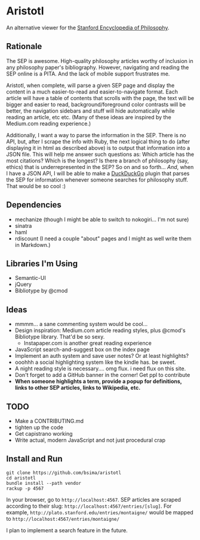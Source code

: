 # Aristotl #

An alternative viewer for the [Stanford Encyclopedia of Philosophy](http://plato.stanford.edu).

## Rationale ##

The SEP is awesome. High-quality philosophy articles worthy of inclusion in any philosophy paper's bibliography. However, navigating and reading the SEP online is a PITA. And the lack of mobile support frustrates me.

Aristotl, when complete, will parse a given SEP page and display the content in a much easier-to-read and easier-to-navigate format. Each article will have a table of contents that scrolls with the page, the text will be bigger and easier to read, background/foreground color contrasts will be better, the navigation sidebars and stuff will hide automatically while reading an article, etc etc. (Many of these ideas are inspired by the Medium.com reading experience.)

Additionally, I want a way to parse the information in the SEP. There is no API, but, after I scrape the info with Ruby, the next logical thing to do (after displaying it in html as described above) is to output that information into a JSON file. This will help me answer such questions as: Which article has the most citations? Which is the longest? Is there a branch of philosophy (say, ethics) that is underrepresented in the SEP? So on and so forth... *And*, when I have a JSON API, I will be able to make a [DuckDuckGo](http://ddg.gg) plugin that parses the SEP for information whenever someone searches for philosophy stuff. That would be so cool :)

## Dependencies ##

* mechanize (though I might be able to switch to nokogiri... I'm not sure)
* sinatra
* haml
* rdiscount (I need a couple "about" pages and I might as well write them in Markdown.)

## Libraries I'm Using ##

* Semantic-UI
* jQuery
* Bibliotype by @cmod

## Ideas ##

* mmmm... a sane commenting system would be cool...
* Design inspiration: Medium.com article reading styles, plus @cmod's Bibliotype library. That'd be so sexy.
    * Instapaper.com is another great reading experience
* JavaScript search-and-suggest box on the index page
* Implement an auth system and save user notes? Or at least highlights?
* ooohhh a social highlighting system like the kindle has. be sweet.
* A night reading style is necessary.... omg flux. i need flux on this site.
* Don't forget to add a GitHub banner in the corner! Get ppl to contribute
* **When someone highlights a term, provide a popup for definitions, links to other SEP articles, links to Wikipedia, etc.**

## TODO ##

* Make a CONTRIBUTING.md
* tighten up the code
* Get capistrano working
* Write actual, modern JavaScript and not just procedural crap

## Install and Run ##

    git clone https://github.com/bsima/aristotl
    cd aristotl
    bundle install --path vendor
    rackup -p 4567

In your browser, go to `http://localhost:4567`. SEP articles are scraped according to their slug: `http://localhost:4567/entries/[slug]`. For example, `http://plato.stanford.edu/entries/montaigne/` would be mapped to `http://localhost:4567/entries/montaigne/`

I plan to implement a search feature in the future.
